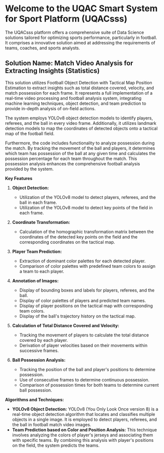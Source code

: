 # Welcome to the UQAC Smart System for Sport Platform (UQACsss)

The UQACsss platform offers a comprehensive suite of Data Science solutions tailored for optimizing sports performance, particularly in football. It comprises a innovative solution aimed at addressing the requirements of teams, coaches, and sports analysts.

## Solution Name: Match Video Analysis for Extracting Insights (Statistics)

This solution utilizes Football Object Detection with Tactical Map Position Estimation to extract insights such as total distance covered, velocity, and match possession for each frame. It represents a full implementation of a real-time video processing and football analysis system, integrating machine learning techniques, object detection, and team prediction to provide in-depth analysis of on-field actions.

The system employs YOLOv8 object detection models to identify players, referees, and the ball in every video frame. Additionally, it utilizes landmark detection models to map the coordinates of detected objects onto a tactical map of the football field.

Furthermore, the code includes functionality to analyze possession during the match. By tracking the movement of the ball and players, it determines which team has possession of the ball at any given time and calculates the possession percentage for each team throughout the match. This possession analysis enhances the comprehensive football analysis provided by the system.

**Key Features**

1. **Object Detection:**
   - Utilization of the YOLOv8 model to detect players, referees, and the ball in each frame.
   - Utilization of the YOLOv8 model to detect key points of the field in each frame.

2. **Coordinate Transformation:**
   - Calculation of the homographic transformation matrix between the coordinates of the detected key points on the field and the corresponding coordinates on the tactical map.

3. **Player Team Prediction:**
   - Extraction of dominant color palettes for each detected player.
   - Comparison of color palettes with predefined team colors to assign a team to each player.

4. **Annotation of Images:**
   - Display of bounding boxes and labels for players, referees, and the ball.
   - Display of color palettes of players and predicted team names.
   - Display of player positions on the tactical map with corresponding team colors.
   - Display of the ball's trajectory history on the tactical map.

5. **Calculation of Total Distance Covered and Velocity:**
   - Tracking the movement of players to calculate the total distance covered by each player.
   - Derivation of player velocities based on their movements within successive frames.

6. **Ball Possession Analysis:**
   - Tracking the position of the ball and player's positions to determine possession.
   - Use of consecutive frames to determine continuous possession.
   - Comparison of possession times for both teams to determine current ball possession.

**Algorithms and Techniques:**

- **YOLOv8 Object Detection:** YOLOv8 (You Only Look Once version 8) is a real-time object detection algorithm that locates and classifies multiple objects in a single image. It is employed to detect players, referees, and the ball in football match video images.
- **Team Prediction based on Color and Position Analysis:** This technique involves analyzing the colors of player's jerseys and associating them with specific teams. By combining this analysis with player's positions on the field, the system predicts the teams.